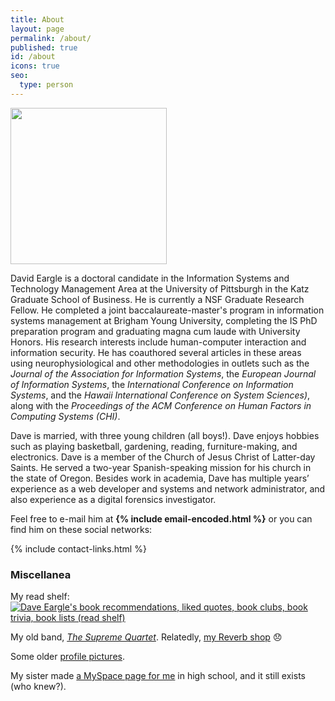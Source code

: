```yaml
---
title: About
layout: page
permalink: /about/
published: true
id: /about
icons: true
seo:
  type: person
---
```


<div class="alignright"><img class='avatar' src='{{ site.avatar }}' width='250' height='250'></div>

David Eargle is a doctoral candidate in the Information Systems and Technology Management Area at the University of Pittsburgh in the Katz Graduate School of Business. He is currently a NSF Graduate Research Fellow. He completed a joint baccalaureate-master's program in information systems management at Brigham Young University, completing the IS PhD preparation program and graduating magna cum laude with University Honors. His research interests include human-computer interaction and information security. He has coauthored several articles in these areas using neurophysiological and other methodologies in outlets such as the _Journal of the Association for Information Systems_, the _European Journal of Information Systems_, the _International Conference on Information Systems_, and the _Hawaii International Conference on System Sciences)_, along with the _Proceedings of the ACM Conference on Human Factors in Computing Systems (CHI)_.

Dave is married, with three young children (all boys!). Dave enjoys hobbies such as playing basketball, gardening, reading, furniture-making, and electronics. Dave is a member of the Church of Jesus Christ of Latter-day Saints. He served a two-year Spanish-speaking mission for his church in the state of Oregon. Besides work in academia, Dave has multiple years’ experience as a web developer and systems and network administrator, and also experience as a digital forensics investigator.

Feel free to e-mail him at <strong>{% include email-encoded.html %}</strong> or you can find him on these social networks: 

{% include contact-links.html %}

### Miscellanea

My read shelf:  <a href="https://www.goodreads.com/review/list/25511626?shelf=read" title="Dave Eargle's book recommendations, liked quotes, book clubs, book trivia, book lists (read shelf)"><img border="0" alt="Dave Eargle's book recommendations, liked quotes, book clubs, book trivia, book lists (read shelf)" src="https://www.goodreads.com/images/badge/badge1.jpg"></a>

My old band, *[The Supreme Quartet](https://www.last.fm/music/The+Supreme+Quartet)*. Relatedly, [my Reverb shop](https://reverb.com/shop/deargles-shop) :disappointed:

Some older [profile pictures](/past-profile-pictures).

My sister made [a MySpace page for me](https://myspace.com/deargle) in high school, and it still exists (who knew?).


